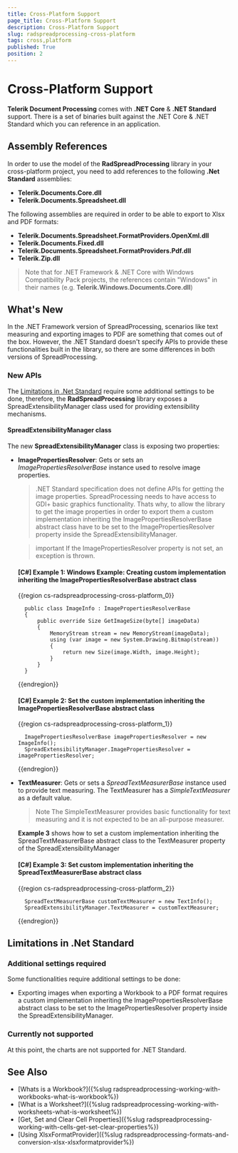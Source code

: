 ```yaml
---
title: Cross-Platform Support
page_title: Cross-Platform Support
description: Cross-Platform Support
slug: radspreadprocessing-cross-platform
tags: cross,platform
published: True
position: 2
---
```


# Cross-Platform Support

**Telerik Document Processing** comes with **.NET Core** & **.NET Standard** support. There is a set of binaries built against the .NET Core & .NET Standard which you can reference in an application.

## Assembly References

In order to use the model of the **RadSpreadProcessing** library in your cross-platform project, you need to add references to the following **.Net Standard** assemblies:

* **Telerik.Documents.Core.dll**
* **Telerik.Documents.Spreadsheet.dll**

The following assemblies are required in order to be able to export to Xlsx and PDF formats:

* **Telerik.Documents.Spreadsheet.FormatProviders.OpenXml.dll**
* **Telerik.Documents.Fixed.dll**
* **Telerik.Documents.Spreadsheet.FormatProviders.Pdf.dll**
* **Telerik.Zip.dll**

> Note that for .NET Framework & .NET Core with Windows Compatibility Pack projects, the references contain "Windows" in their names (e.g. **Telerik.Windows.Documents.Core.dll**)

## What's New

In the .NET Framework version of SpreadProcessing, scenarios like text measuring and exporting images to PDF are something that comes out of the box. However, the .NET Standard doesn't specify APIs to provide these functionalities built in the library, so there are some differences in both versions of SpreadProcessing.

### New APIs

The [Limitations in .Net Standard](#limitations-in-net-standard) require some additional settings to be done, therefore, the **RadSpreadProcessing** library exposes a SpreadExtensibilityManager class used for providing extensibility mechanisms.

#### SpreadExtensibilityManager class

The new **SpreadExtensibilityManager** class is exposing two properties:

* **ImagePropertiesResolver**: Gets or sets an *ImagePropertiesResolverBase* instance used to resolve image properties.

    > .NET Standard specification does not define APIs for getting the image properties.
    SpreadProcessing needs to have access to GDI+ basic graphics functionality.
    Thats why, to allow the library to get the image properties in order to export them a custom implementation inheriting the ImagePropertiesResolverBase abstract class have to be set to the ImagePropertiesResolver property inside the SpreadExtensibilityManager.
    
    >important If the ImagePropertiesResolver property is not set, an exception is thrown.

    #### **[C#] Example 1: Windows Example: Creating custom implementation inheriting the ImagePropertiesResolverBase abstract class**
    {{region cs-radspreadprocessing-cross-platform_0}}

        public class ImageInfo : ImagePropertiesResolverBase
        {
            public override Size GetImageSize(byte[] imageData)
            {
                MemoryStream stream = new MemoryStream(imageData);
                using (var image = new System.Drawing.Bitmap(stream))
                {
                    return new Size(image.Width, image.Height);
                }
            }
        }
    {{endregion}}

    #### **[C#] Example 2: Set the custom implementation inheriting the ImagePropertiesResolverBase abstract class**
    {{region cs-radspreadprocessing-cross-platform_1}}

        ImagePropertiesResolverBase imagePropertiesResolver = new ImageInfo();
        SpreadExtensibilityManager.ImagePropertiesResolver = imagePropertiesResolver;
    {{endregion}}

* **TextMeasurer**: Gets or sets a *SpreadTextMeasurerBase* instance used to provide text measuring. The TextMeasurer has a *SimpleTextMeasurer* as a default value.

    >Note The SimpleTextMeasurer provides basic functionality for text measuring and it is not expected to be an all-purpose measurer.

    **Example 3** shows how to set a custom implementation inheriting the SpreadTextMeasurerBase abstract class to the TextMeasurer property of the SpreadExtensibilityManager

    #### **[C#] Example 3: Set custom implementation inheriting the SpreadTextMeasurerBase abstract class**
    {{region cs-radspreadprocessing-cross-platform_2}}

        SpreadTextMeasurerBase customTextMeasurer = new TextInfo();
        SpreadExtensibilityManager.TextMeasurer = customTextMeasurer;
    {{endregion}}
    
    
## Limitations in .Net Standard

### Additional settings required

Some functionalities require additional settings to be done:
* Exporting images when exporting a Workbook to a PDF format requires a custom implementation inheriting the ImagePropertiesResolverBase abstract class to be set to the ImagePropertiesResolver property inside the SpreadExtensibilityManager.

### Currently not supported
At this point, the charts are not supported for .NET Standard.

## See Also

 * [Whats is a Workbook?]({%slug radspreadprocessing-working-with-workbooks-what-is-workbook%})
 * [What is a Worksheet?]({%slug radspreadprocessing-working-with-worksheets-what-is-worksheet%})
 * [Get, Set and Clear Cell Properties]({%slug radspreadprocessing-working-with-cells-get-set-clear-properties%})
 * [Using XlsxFormatProvider]({%slug radspreadprocessing-formats-and-conversion-xlsx-xlsxformatprovider%})
